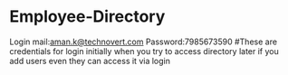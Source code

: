 # Employee-Directory
Login mail:aman.k@technovert.com
Password:7985673590
#These are credentials for login initially when you try to access directory later if you add users even they can access it via login
